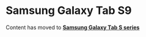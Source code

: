 # Samsung Galaxy Tab S9

Content has moved to [**Samsung Galaxy Tab S series**](samsung-galaxy-tab-s-series.md)&#x20;

